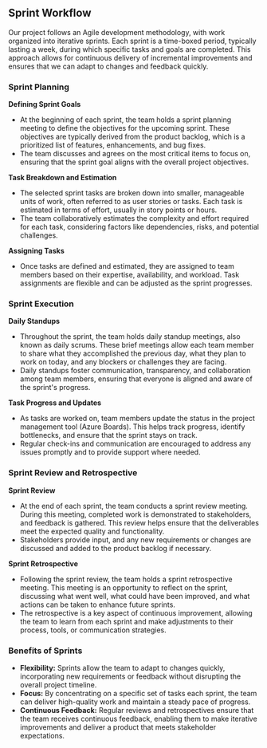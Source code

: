 ## Sprint Workflow

Our project follows an Agile development methodology, with work organized into iterative sprints. Each sprint is a time-boxed period, typically lasting a week, during which specific tasks and goals are completed. This approach allows for continuous delivery of incremental improvements and ensures that we can adapt to changes and feedback quickly.

### Sprint Planning

**Defining Sprint Goals**

   - At the beginning of each sprint, the team holds a sprint planning meeting to define the objectives for the upcoming sprint. These objectives are typically derived from the product backlog, which is a prioritized list of features, enhancements, and bug fixes.
   - The team discusses and agrees on the most critical items to focus on, ensuring that the sprint goal aligns with the overall project objectives.

**Task Breakdown and Estimation**

   - The selected sprint tasks are broken down into smaller, manageable units of work, often referred to as user stories or tasks. Each task is estimated in terms of effort, usually in story points or hours.
   - The team collaboratively estimates the complexity and effort required for each task, considering factors like dependencies, risks, and potential challenges.

**Assigning Tasks**

   - Once tasks are defined and estimated, they are assigned to team members based on their expertise, availability, and workload. Task assignments are flexible and can be adjusted as the sprint progresses.

### Sprint Execution

**Daily Standups**

   - Throughout the sprint, the team holds daily standup meetings, also known as daily scrums. These brief meetings allow each team member to share what they accomplished the previous day, what they plan to work on today, and any blockers or challenges they are facing.
   - Daily standups foster communication, transparency, and collaboration among team members, ensuring that everyone is aligned and aware of the sprint's progress.

**Task Progress and Updates**

   - As tasks are worked on, team members update the status in the project management tool (Azure Boards). This helps track progress, identify bottlenecks, and ensure that the sprint stays on track.
   - Regular check-ins and communication are encouraged to address any issues promptly and to provide support where needed.

### Sprint Review and Retrospective

**Sprint Review**

   - At the end of each sprint, the team conducts a sprint review meeting. During this meeting, completed work is demonstrated to stakeholders, and feedback is gathered. This review helps ensure that the deliverables meet the expected quality and functionality.
   - Stakeholders provide input, and any new requirements or changes are discussed and added to the product backlog if necessary.

**Sprint Retrospective**

   - Following the sprint review, the team holds a sprint retrospective meeting. This meeting is an opportunity to reflect on the sprint, discussing what went well, what could have been improved, and what actions can be taken to enhance future sprints.
   - The retrospective is a key aspect of continuous improvement, allowing the team to learn from each sprint and make adjustments to their process, tools, or communication strategies.

### Benefits of Sprints

- **Flexibility:** Sprints allow the team to adapt to changes quickly, incorporating new requirements or feedback without disrupting the overall project timeline.
- **Focus:** By concentrating on a specific set of tasks each sprint, the team can deliver high-quality work and maintain a steady pace of progress.
- **Continuous Feedback:** Regular reviews and retrospectives ensure that the team receives continuous feedback, enabling them to make iterative improvements and deliver a product that meets stakeholder expectations.

